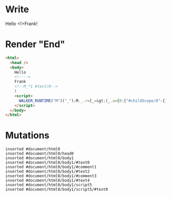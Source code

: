 # Write
  Hello <!>Frank<!--M_*1 #text/0-->!<script>WALKER_RUNTIME("M")("_");M._.r=[_=>(_.a={0:{"#childScope/0":{}}}),0]</script>


# Render "End"
```html
<html>
  <head />
  <body>
    Hello 
    <!---->
    Frank
    <!--M_*1 #text/0-->
    !
    <script>
      WALKER_RUNTIME("M")("_");M._.r=[_=&gt;(_.a={0:{"#childScope/0":{}}}),0]
    </script>
  </body>
</html>
```

# Mutations
```
inserted #document/html0
inserted #document/html0/head0
inserted #document/html0/body1
inserted #document/html0/body1/#text0
inserted #document/html0/body1/#comment1
inserted #document/html0/body1/#text2
inserted #document/html0/body1/#comment3
inserted #document/html0/body1/#text4
inserted #document/html0/body1/script5
inserted #document/html0/body1/script5/#text0
```